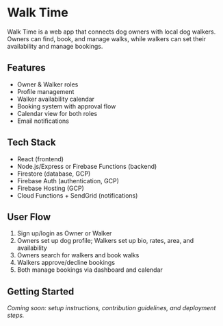 # Walk Time

Walk Time is a web app that connects dog owners with local dog walkers. Owners can find, book, and manage walks, while walkers can set their availability and manage bookings.

## Features
- Owner & Walker roles
- Profile management
- Walker availability calendar
- Booking system with approval flow
- Calendar view for both roles
- Email notifications

## Tech Stack
- React (frontend)
- Node.js/Express or Firebase Functions (backend)
- Firestore (database, GCP)
- Firebase Auth (authentication, GCP)
- Firebase Hosting (GCP)
- Cloud Functions + SendGrid (notifications)

## User Flow
1. Sign up/login as Owner or Walker
2. Owners set up dog profile; Walkers set up bio, rates, area, and availability
3. Owners search for walkers and book walks
4. Walkers approve/decline bookings
5. Both manage bookings via dashboard and calendar

## Getting Started
_Coming soon: setup instructions, contribution guidelines, and deployment steps._ 